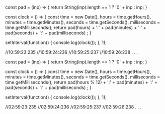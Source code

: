 const pad = (inp) => {
    return String(inp).length == 1 ? '0' + inp : inp;
  }
  
  const clock = () => {
      const time = new Date(),
      hours = time.getHours(),
      minutes = time.getMinutes(),
      seconds = time.getSeconds(),
      milliseconds = time.getMilliseconds();
    return pad(hours) + ':' + pad(minutes) + ':' + pad(seconds) + ':' + pad(milliseconds) ;
  }
  
  setInterval(function() {
     console.log(clock());
  }, 1);
  
  
  //10:59:23:235
  //10:59:24:236
  //10:59:25:237
  //10:59:26:238
  .
  .
  .


  const pad = (inp) => {
    return String(inp).length == 1 ? '0' + inp : inp;
  }
  
  const clock = () => {
      const time = new Date(),
      hours = time.getHours(),
      minutes = time.getMinutes(),
      seconds = time.getSeconds(),
      milliseconds = time.getMilliseconds();
    return pad(hours % 12) + ':' + pad(minutes) + ':' + pad(seconds) + ':' + pad(milliseconds) ;
  }
  
  setInterval(function() {
     console.log(clock());
  }, 1);
  
  //02:59:23:235
  //02:59:24:236
  //02:59:25:237
  //02:59:26:238
  .
  .
  .